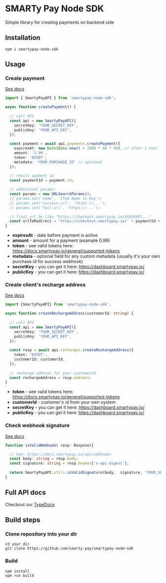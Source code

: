 # SMARTy Pay Node SDK
Simple library for creating payments on backend side

## Installation
```shell
npm i smartypay-node-sdk
```

## Usage

### Create payment

[See docs](https://docs.smartypay.io/general/authentication#signing-requests)

```typescript
import { SmartyPayAPI } from 'smartypay-node-sdk';

async function createPayment() {
  
  // call API 
  const api = new SmartyPayAPI({
    secretKey: 'YOUR_SECRET_KEY',
    publicKey: 'YOUR_API_KEY',
  });
  
  const payment = await api.payments.createPayment({
    expiresAt: new Date(Date.now() + 1000 * 60 * 60), // after 1 hour from now
    amount: '1.99',
    token: 'bUSDT',
    metadata: 'YOUR_PURCHASE_ID' // optional
  });
  
  // result payment id
  const paymentId = payment.id;

  // additional params:
  const params = new URLSearchParams();
  // params.set('name', 'Item Name to Buy');
  // params.set('success-url', 'https://...');
  // params.set('fail-url', 'https://...');

  // final url be like "https://checkout.smartypay.io/XXXXXXX?..."
  const urlToRedirect = 'https://checkout.smartypay.io/' + paymentId + '?' + params.toString();
}
```
- **expiresAt** - date before payment is active
- **amount** - amount for a payment (example 0.99)
- **token** - see valid tokens here: https://docs.smartypay.io/general/supported-tokens
- **metadata** - optional field for any custom metadata (usually it's your own purchase id for success webhook)
- **secretKey** - you can get it here: https://dashboard.smartypay.io/
- **publicKey** - you can get it here: https://dashboard.smartypay.io/


### Create client's recharge address

[See docs](https://docs.smartypay.io/api/recharge-payments)

```typescript
import {SmartyPayAPI} from 'smartypay-node-sdk';

async function createRechargeAddress(customerId: string) {
  
  // call API
  const api = new SmartyPayAPI({
    secretKey: 'YOUR_SECRET_KEY',
    publicKey: 'YOUR_API_KEY',
  });
  
  const resp = await api.recharges.createRechargeAddress({
    token: 'bUSDT',
    customerId: customerId,
  });
  
  // recharge address for your customerId
  const rechargeAddress = resp.address;
}
```
- **token** - see valid tokens here: https://docs.smartypay.io/general/supported-tokens
- **customerId** - customer's id from your own system
- **secretKey** - you can get it here: https://dashboard.smartypay.io/
- **publicKey** - you can get it here: https://dashboard.smartypay.io/

### Check webhook signature

[See docs](https://docs.smartypay.io/api/webhooks)

```typescript
function isValidWebhook( resp: Respone){

  // See: https://docs.smartypay.io/api/webhooks
  const body: string = resp.body;
  const signature: string = resp.heades['x-api-digest'];
  
  return SmartyPayAPI.utils.isValidSignature(body,  signature, 'YOUR_SECRET_KEY');
}
```

## Full API docs
Checkout our [TypeDocs](https://smarty-pay.github.io/smartypay-node-sdk/modules.html)

## Build steps
### Clone repository into your dir
```shell
cd your_dir
git clone https://github.com/smarty-pay/smartypay-node-sdk
```

### Build
```shell
npm install
npm run build
```
